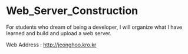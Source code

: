 # Web_Server_Construction

For students who dream of being a developer, I will organize what I have learned and build and upload a web server.

Web Address : http://jeonghoo.kro.kr

